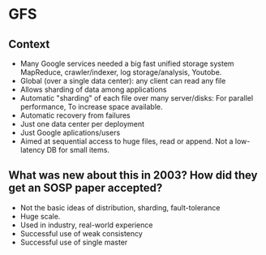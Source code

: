 # GFS

## Context

* Many Google services needed a big fast unified storage system MapReduce, crawler/indexer, log storage/analysis, Youtobe.
* Global (over a single data center): any client can read any file 
* Allows sharding of data among applications
* Automatic "sharding" of each file over many server/disks: For parallel performance, To increase space available.
* Automatic recovery from failures
* Just one data center per deployment
* Just Google aplications/users
* Aimed at sequential access to huge files, read or append. Not a low-latency DB for small items.

## What was new about this in 2003? How did they get an SOSP paper accepted?

* Not the basic ideas of distribution, sharding, fault-tolerance
* Huge scale.
* Used in industry, real-world experience
* Successful use of weak consistency
* Successful use of single master

